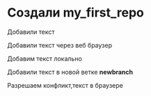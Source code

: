 ﻿# Создали my_first_repo

Добавили текст  

Добавили текст через веб браузер

Добавим текст локально

Добавили текст в новой ветке **newbranch**

Разрешаем конфликт,текст в браузере
